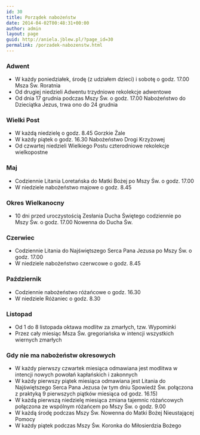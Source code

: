 ```yaml
---
id: 30
title: Porządek nabożeństw
date: 2014-04-02T00:48:31+00:00
author: admin
layout: page
guid: http://aniela.jblew.pl/?page_id=30
permalink: /porzadek-nabozenstw.html
---
```


### Adwent

- W każdy poniedziałek, środę (z udziałem dzieci) i sobotę o godz. 17.00 Msza Św. Roratnia
- Od drugiej niedzieli Adwentu trzydniowe rekolekcje adwentowe
- Od dnia 17 grudnia podczas Mszy Św. o godz. 17.00 Nabożeństwo do Dzieciątka Jezus, trwa ono do 24 grudnia

### Wielki Post

- W każdą niedzielę o godz. 8.45 Gorzkie Żale
- W każdy piątek o godz. 16.30 Nabożeństwo Drogi Krzyżowej
- Od czwartej niedzieli Wielkiego Postu czterodniowe rekolekcje wielkopostne

### Maj

- Codziennie Litania Loretańska do Matki Bożej po Mszy Św. o godz. 17.00
- W niedziele nabożeństwo majowe o godz. 8.45

### Okres Wielkanocny

- 10 dni przed uroczystością Zesłania Ducha Świętego codziennie po Mszy Św. o godz. 17.00 Nowenna do Ducha Św.

### Czerwiec

- Codziennie Litania do Najświętszego Serca Pana Jezusa po Mszy Św. o godz. 17.00
- W niedziele nabożeństwo czerwcowe o godz. 8.45

### Październik

- Codziennie nabożeństwo różańcowe o godz. 16.30
- W niedziele Różaniec o godz. 8.30

### Listopad

- Od 1 do 8 listopada oktawa modlitw za zmarłych, tzw. Wypominki
- Przez cały miesiąc Msza Św. gregoriańska w intencji wszystkich wiernych zmarłych

### Gdy nie ma nabożeństw okresowych

- W każdy pierwszy czwartek miesiąca odmawiana jest modlitwa w intencji nowych powołań kapłańskich i zakonnych
- W każdy pierwszy piątek miesiąca odmawiana jest Litania do Najświętszego Serca Pana Jezusa (w tym dniu Spowiedź Św. połączona z praktyką 9 pierwszych piątków miesiąca od godz. 16.15)
- W każdą pierwszą niedzielę miesiąca zmiana tajemnic różańcowych połączona ze wspólnym różańcem po Mszy Św. o godz. 9.00
- W każdą środę podczas Mszy Św. Nowenna do Matki Bożej Nieustającej Pomocy
- W każdy piątek podczas Mszy Św. Koronka do Miłosierdzia Bożego
